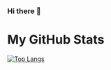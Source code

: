 ### Hi there 👋

# My GitHub Stats
[![Top Langs](https://github-readme-stats.vercel.app/api/top-langs/?username=cachandlerdev&show_icons=true&theme=transparent)](https://github.com/anuraghazra/github-readme-stats)
<!--
**cachandlerdev/cachandlerdev** is a ✨ _special_ ✨ repository because its `README.md` (this file) appears on your GitHub profile.

Here are some ideas to get you started:

- 🔭 I’m currently working on ...
- 🌱 I’m currently learning ...
- 👯 I’m looking to collaborate on ...
- 🤔 I’m looking for help with ...
- 💬 Ask me about ...
- 📫 How to reach me: ...
- 😄 Pronouns: ...
- ⚡ Fun fact: ...
-->

